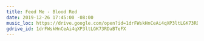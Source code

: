 ```yaml
---
title: Feed Me - Blood Red
date: 2019-12-26 17:45:00 -08:00
music_loc: https://drive.google.com/open?id=1drFWskHnCeAi4qXP3ltLGK73RDaBTeFX
gdrive_id: 1drFWskHnCeAi4qXP3ltLGK73RDaBTeFX
---
```


